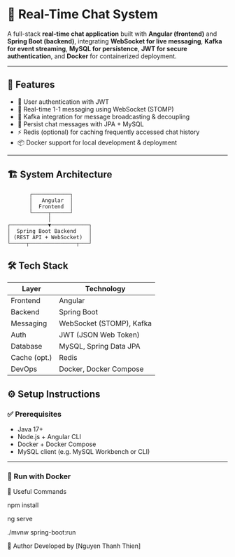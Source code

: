 # 💬 Real-Time Chat System

A full-stack **real-time chat application** built with **Angular (frontend)** and **Spring Boot (backend)**, integrating **WebSocket for live messaging**, **Kafka for event streaming**, **MySQL for persistence**, **JWT for secure authentication**, and **Docker** for containerized deployment.

---

## 📌 Features

- 🔐 User authentication with JWT
- 👥 Real-time 1-1 messaging using WebSocket (STOMP)
- 🧵 Kafka integration for message broadcasting & decoupling
- 💾 Persist chat messages with JPA + MySQL
- ⚡ Redis (optional) for caching frequently accessed chat history
- 📦 Docker support for local development & deployment

---

## 🏗️ System Architecture
           ┌────────────┐
           │   Angular  │
           │  Frontend  │
           └─────┬──────┘
                 │
    ┌────────────▼────────────┐
    │  Spring Boot Backend    │
    │ (REST API + WebSocket)  │
    └─────┬───────────────┬───┘

 ## 🛠 Tech Stack

| Layer        | Technology                |
|--------------|---------------------------|
| Frontend     | Angular                   |
| Backend      | Spring Boot               |
| Messaging    | WebSocket (STOMP), Kafka  |
| Auth         | JWT (JSON Web Token)      |
| Database     | MySQL, Spring Data JPA    |
| Cache (opt.) | Redis                     |
| DevOps       | Docker, Docker Compose    |

## ⚙️ Setup Instructions

### ✅ Prerequisites

- Java 17+
- Node.js + Angular CLI
- Docker + Docker Compose
- MySQL client (e.g. MySQL Workbench or CLI)

---

### 🐳 Run with Docker

🧰 Useful Commands

npm install

ng serve

./mvnw spring-boot:run

🙋 Author
Developed by [Nguyen Thanh Thien]




